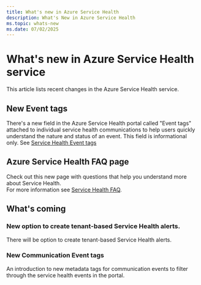 ```yaml
---
title: What's new in Azure Service Health
description: What's New in Azure Service Health
ms.topic: whats-new
ms.date: 07/02/2025
---
```


# What's new in Azure Service Health service

This article lists recent changes in the Azure Service Health service. 


## New Event tags
There's a new field in the Azure Service Health portal called "Event tags" attached to individual service health communications to help users quickly understand the nature and status of an event.
This field is informational only. See [Service Health Event tags](service-health-event-tags.md)


## Azure Service Health FAQ page
Check out this new page with questions that help you understand more about Service Health.<br>
For more information see [Service Health FAQ](service-health-faq.yml).


## What's coming

### New option to create tenant-based Service Health alerts.
There will be option to create tenant-based Service Health alerts.

### New Communication Event tags
An introduction to new metadata tags for communication events to filter through the service health events in the portal.

